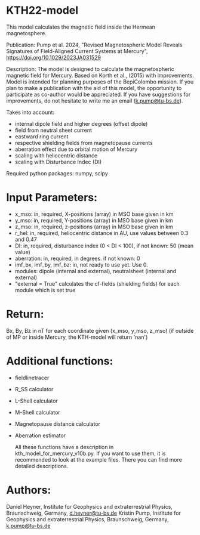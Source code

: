 # KTH22-model

This model calculates the magnetic field inside the Hermean magnetosphere. 

Publication: Pump et al. 2024, "Revised Magnetospheric Model Reveals Signatures of
Field-Aligned Current Systems at Mercury",  https://doi.org/10.1029/2023JA031529

Description:
The model is designed to calculate the magnetospheric magnetic field for Mercury. 
Based on Korth et al., (2015) with  improvements.
Model is intended for planning purposes of the BepiColombo mission. 
If you plan to make a publication with the aid of this model, the opportunity to participate as co-author
would be appreciated. 
If you have suggestions for improvements, do not hesitate to write me an email (k.pump@tu-bs.de).
     
Takes into account:
- internal dipole field and higher degrees (offset dipole) 
- field from neutral sheet current
- eastward ring current 
- respective shielding fields from magnetopause currents
- aberration effect due to orbital motion of Mercury
- scaling with heliocentric distance
- scaling with Disturbance Indec (DI)


Required python packages: numpy, scipy

# Input Parameters:
- x_mso: in, required, X-positions (array) in MSO base given in km
- y_mso: in, required, Y-positions (array) in MSO base given in km
- z_mso: in, required, z-positions (array) in MSO base given in km
- r_hel: in, required, heliocentric distance in AU, use values between 0.3 and 0.47  
- DI: in, required, disturbance index (0 < DI < 100), if not known:  50 (mean value) 
- aberration: in, required, in degrees. if not known: 0 
- imf_bx, imf_by, imf_bz: in, not ready to use yet. Use 0. 
- modules: dipole (internal and external), neutralsheet (internal and external)
- "external = True" calculates the cf-fields (shielding fields) for each module which is set true
 
# Return: 
 Bx, By, Bz in nT for each coordinate given (x_mso, y_mso, z_mso)
(if outside of MP or inside Mercury, the KTH-model will return 'nan')

# Additional functions: 
- fieldlinetracer
- R_SS calculator
- L-Shell calculator
- M-Shell calculator
- Magnetopause distance calculator
- Aberration estimator

  All these functions have a description in kth_model_for_mercury_v10b.py.
  If you want to use them, it is recommended to look at the example files.
  There you can find more detailed descriptions. 
   

      
# Authors:
Daniel Heyner, Institute for Geophysics and extraterrestrial Physics, Braunschweig, Germany, d.heyner@tu-bs.de
Kristin Pump, Institute for Geophysics and extraterrestrial Physics, Braunschweig, Germany, k.pump@tu-bs.de
